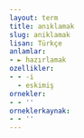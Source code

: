 ```yaml
---
layout: term
title: anıklamak
slug: aniklamak
lisan: Türkçe
anlamlar:
- ► hazırlamak
ozellikler:
- - -i
  - eskimiş
ornekler:
- - ''
orneklerkaynak:
- - ''
---
```

